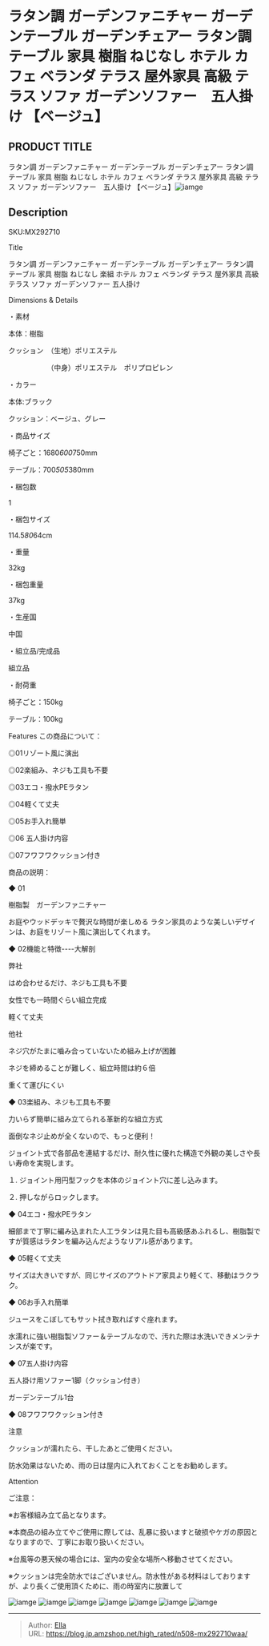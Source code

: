 # ラタン調 ガーデンファニチャー ガーデンテーブル ガーデンチェアー ラタン調 テーブル 家具 樹脂 ねじなし ホテル カフェ ベランダ テラス 屋外家具 高級 テラス ソファ ガーデンソファー　五人掛け 【ベージュ】


## PRODUCT TITLE 

ラタン調 ガーデンファニチャー ガーデンテーブル ガーデンチェアー ラタン調 テーブル 家具 樹脂 ねじなし ホテル カフェ ベランダ テラス 屋外家具 高級 テラス ソファ ガーデンソファー　五人掛け 【ベージュ】![iamge](https://b2bfiles1.gigab2b.cn/image/wkseller/304/20220607_4b4a2300b10c608e98dab8477c25aa07.jpg)

## Description

SKU:MX292710

Title

ラタン調 ガーデンファニチャー ガーデンテーブル ガーデンチェアー ラタン調 テーブル 家具 樹脂 ねじなし 楽組 ホテル カフェ ベランダ テラス 屋外家具 高級 テラス ソファ ガーデンソファー 五人掛け

Dimensions &amp; Details



・素材

本体：樹脂

クッション　（生地）ポリエステル

　　　　　　（中身）ポリエステル　ポリプロピレン

・カラー

本体:ブラック

クッション：ベージュ、グレー

・商品サイズ

椅子ごと：1680*600*750mm

テーブル：700*505*380mm

・梱包数

1

・梱包サイズ

114.5*80*64cm

・重量

32kg

・梱包重量

37kg

・生産国

中国

・組立品/完成品

組立品

・耐荷重

椅子ごと：150kg

テーブル：100kg





Features
この商品について：

◎01リゾート風に演出

◎02楽組み、ネジも工具も不要

◎03エコ・撥水PEラタン

◎04軽くて丈夫

◎05お手入れ簡単

◎06 五人掛け内容

◎07フワフワクッション付き



商品の説明：

◆ 01

樹脂製　ガーデンファニチャー

お庭やウッドデッキで贅沢な時間が楽しめる
ラタン家具のような美しいデザインは、お庭をリゾート風に演出してくれます。



◆ 02機能と特徴----大解剖

弊社

はめ合わせるだけ、ネジも工具も不要

女性でも一時間ぐらい組立完成

軽くて丈夫



他社

ネジ穴がたまに嚙み合っていないため組み上げが困難

ネジを締めることが難しく、組立時間は約６倍

重くて運びにくい



◆ 03楽組み、ネジも工具も不要

力いらず簡単に組み立てられる革新的な組立方式

面倒なネジ止めが全くないので、もっと便利！

ジョイント式で各部品を連結するだけ、耐久性に優れた構造で外観の美しさや長い寿命を実現します。

１. ジョイント用円型フックを本体のジョイント穴に差し込みます。

２. 押しながらロックします。



◆ 04エコ・撥水PEラタン

細部まで丁寧に編み込まれた人工ラタンは見た目も高級感あふれるし、樹脂製ですが質感はラタンを編み込んだようなリアル感があります。



◆ 05軽くて丈夫

サイズは大きいですが、同じサイズのアウトドア家具より軽くて、移動はラクラク。



◆ 06お手入れ簡単

ジュースをこぼしてもサット拭き取ればすぐ座れます。

水濡れに強い樹脂製ソファー＆テーブルなので、汚れた際は水洗いできメンテナンスが楽です。



◆ 07五人掛け内容

五人掛け用ソファー1脚（クッション付き）

ガーデンテーブル1台



◆ 08フワフワクッション付き

注意

クッションが濡れたら、干したあとご使用ください。

防水効果はないため、雨の日は屋内に入れておくことをお勧めします。



Attention

ご注意：

※お客様組み立て品となります。

※本商品の組み立てやご使用に際しては、乱暴に扱いますと破损やケガの原因となりますので、丁寧にお取り扱いください。

※台風等の悪天候の場合には、室内の安全な場所へ移動させてください。

※クッションは完全防水ではございません。防水性がある材料はしておりますが、より長くご使用頂くために、雨の時室内に放置して









![iamge](https://b2bfiles1.gigab2b.cn/image/wkseller/304/20220607_7a19e48f83262b91153540931793adbb.jpg)
![iamge](https://b2bfiles1.gigab2b.cn/image/wkseller/304/20220607_b3cd8a90f4703cc6714610d49227e5ef.jpg)
![iamge](https://b2bfiles1.gigab2b.cn/image/wkseller/304/20220607_3c61498345ef9ec258e1b9859bf47201.jpg)
![iamge](https://b2bfiles1.gigab2b.cn/image/wkseller/304/20220607_6d315c001b30a1fd559e9e6332b98ddd.jpg)
![iamge](https://b2bfiles1.gigab2b.cn/image/wkseller/304/20220607_57d0e3912001f719d8f92028cedf7587.jpg)
![iamge](nan)
![iamge](nan)


---

> Author: [Ella](https://blog.jp.amzshop.net/)  
> URL: https://blog.jp.amzshop.net/high_rated/n508-mx292710waa/  

